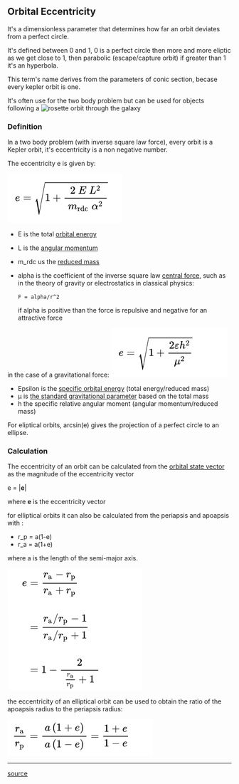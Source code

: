 ## Orbital Eccentricity

It's a dimensionless parameter that determines how far an orbit deviates from a perfect circle.

It's defined between 0 and 1, 0 is a perfect circle then more and more eliptic as we get close to 1, then parabolic (escape/capture orbit) if greater than 1 it's an hyperbola.

This term's name derives from the parameters of conic section, becase every kepler orbit is one.

It's often use for the two body problem but can be used for objects following a ![rosette](https://en.wikipedia.org/wiki/Klemperer_rosette) orbit through the galaxy


### Definition

In a two body problem (with inverse square law force), every orbit is a Kepler orbit, it's eccentricity is a non negative number.

The eccentricity e is given by:

![eccentricity_formula](./images/eccentricity_formula.png)

* E is the total [orbital energy](https://en.wikipedia.org/wiki/Orbital_energy)
* L is the [angular momentum](https://en.wikipedia.org/wiki/Angular_momentum) 
* m_rdc us the [reduced mass](https://en.wikipedia.org/wiki/Reduced_mass)
  
* alpha is the coefficient of the inverse square law [central force](https://en.wikipedia.org/wiki/Central_force), such as in the theory of gravity or electrostatics in classical physics:
    ```
    F = alpha/r^2
    ```
    if alpha is positive than the force is repulsive and negative for an attractive force 

in the case of a gravitational force: 
![eccentricity_gravitational](./images/eccentricity_gravitational.png)

* Epsilon is the [specific orbital energy](https://en.wikipedia.org/wiki/Specific_orbital_energy) (total energy/reduced mass)
* µ is [the standard gravitational parameter](https://en.wikipedia.org/wiki/Standard_gravitational_parameter) based on the total mass
* h the specific relative angular moment (angular momentum/reduced mass)

For eliptical orbits, arcsin(e) gives the projection of a perfect circle to an ellipse.


### Calculation 

The eccentricity of an orbit can be calculated from the [orbital state vector](https://en.wikipedia.org/wiki/Orbital_state_vectors) as the magnitude of the eccentricity vector

e = |**e**|

where **e** is the eccentricity vector


for elliptical orbits it can also be calculated from the periapsis and apoapsis with :
* r_p = a(1-e)
* r_a = a(1+e)

where a is the length of the semi-major axis.

![elliptical_e_formula](./images/elliptical_e_formula.png)


the eccentricity of an elliptical orbit can be used to obtain the ratio of the apoapsis radius to the periapsis radius:

![apoapsis_periapsis_ratio](./images/apoapsis_periapsis_ratio.png)

____

[source](https://en.wikipedia.org/wiki/Orbital_eccentricity)